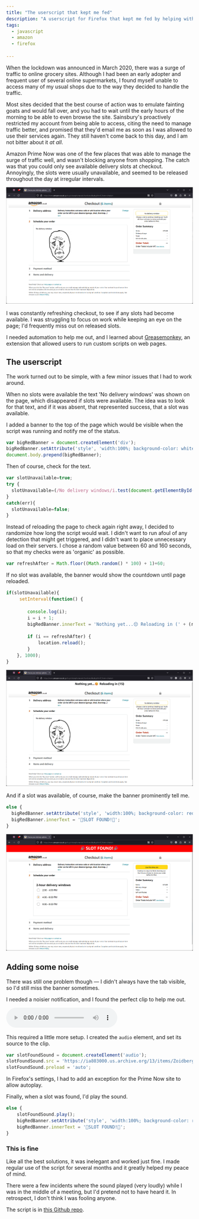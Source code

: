 ```yaml
---
title: "The userscript that kept me fed"
description: "A userscript for Firefox that kept me fed by helping with groceries during lockdown in 2020"
tags:
  - javascript
  - amazon
  - firefox
  
---
```


When the lockdown was announced in March 2020, there was a surge of traffic to online grocery sites. Although I had been an early adopter and frequent user of several online supermarkets, I found myself unable to access many of my usual shops due to the way they decided to handle the traffic. 

Most sites decided that the best course of action was to emulate fainting goats and would fall over, and you had to wait until the early hours of the morning to be able to even browse the site. Sainsbury's proactively restricted my account from being able to access, citing the need to manage traffic better, and promised that they'd email me as soon as I was allowed to use their services again. They still haven't come back to this day, and I am not bitter about it *at all*. 

Amazon Prime Now was one of the few places that was able to manage the surge of traffic well, and wasn't blocking anyone from shopping. The catch was that you could only see available delivery slots at checkout. Annoyingly, the slots were usually unavailable, and seemed to be released throughout the day at irregular intervals. 

![Dramatic reenactment of the Prime Now checkout page. I didn't take any screenshots back then so I've recreated them just for illustration](/assets/images/the-userscript-that-kept-me-fed/001.png)

I was constantly refreshing checkout, to see if any slots had become available. I was struggling to focus on work while keeping an eye on the page; I'd frequently miss out on released slots. 

I needed automation to help me out, and I learned about [Greasemonkey](https://addons.mozilla.org/en-GB/firefox/addon/greasemonkey/), an extension that allowed users to run custom scripts on web pages. 

## The userscript

The work turned out to be simple, with a few minor issues that I had to work around. 

When no slots were available the text 'No delivery windows' was shown on the page, which disappeared if slots were available. The idea was to look for that text, and if it was absent, that represented success, that a slot was available.  

I added a banner to the top of the page which would be visible when the script was running and notify me of the status.


```javascript
var bigRedBanner = document.createElement('div');
bigRedBanner.setAttribute('style', 'width:100%; background-color: white;text-align:center;padding-top: 15px; padding-bottom:20px; font-size:24px; font-weight: bolder; ');
document.body.prepend(bigRedBanner);
```

Then of course, check for the text. 

```javascript
var slotUnavailable=true;
try {
  slotUnavailable=(/No delivery windows/i.test(document.getElementById('delivery-slot-form').innerText));
}
catch(err){
  slotUnavailable=false;
}
```

Instead of reloading the page to check again right away, I decided to randomize how long the script would wait. I didn't want to run afoul of any detection that might get triggered, and I didn't want to place unnecessary load on their servers. I chose a random value between 60 and 160 seconds, so that my checks were as 'organic' as possible. 

```javascript
var refreshAfter = Math.floor((Math.random() * 100) + 1)+60; 
```

If no slot was available, the banner would show the countdown until page reloaded.   

```javascript
if(slotUnavailable){
     setInterval(function() {

        console.log(i);
        i = i + 1;
        bigRedBanner.innerText = 'Nothing yet...😔 Reloading in (' + (refreshAfter-i) + ')';

        if (i == refreshAfter) {
            location.reload();
        }
    }, 1000);
}
```

![Userscript counting down](/assets/images/the-userscript-that-kept-me-fed/002.png)

And if a slot was available, of course, make the banner prominently tell me. 

```javascript
else {
  bigRedBanner.setAttribute('style', 'width:100%; background-color: red;text-align:center;padding-top: 15px; padding-bottom:20px; color: white; font-weight: bolder; font-size:33px;');
  bigRedBanner.innerText = '🎉SLOT FOUND!🎉';
}
```

![Delivery slot found](/assets/images/the-userscript-that-kept-me-fed/003.png)

## Adding some noise

There was still one problem though — I didn't always have the tab visible, so I'd still miss the banner sometimes. 

I needed a noisier notification, and I found the perfect clip to help me out. 


<audio controls preload="auto" src="/assets/images/the-userscript-that-kept-me-fed/whoop.mp3" autostart="false" ></audio>

This required a little more setup. I created the `audio` element, and set its source to the clip.

```javascript
var slotFoundSound = document.createElement('audio');
slotFoundSound.src = 'https://ia803000.us.archive.org/13/items/Zoidberg_Whoop/whoop.mp3';
slotFoundSound.preload = 'auto';
```

In Firefox's settings, I had to add an exception for the Prime Now site to allow autoplay. 

Finally, when a slot was found, I'd play the sound. 

```javascript
else {
    slotFoundSound.play();
    bigRedBanner.setAttribute('style', 'width:100%; background-color: red;text-align:center;padding-top: 15px; padding-bottom:20px; color: white; font-weight: bolder; font-size:33px;');
    bigRedBanner.innerText = '🎉SLOT FOUND!🎉';
}
```

### This is fine

Like all the best solutions, it was inelegant and worked just fine. I made regular use of the script for several months and it greatly helped my peace of mind. 

There were a few incidents where the sound played (very loudly) while I was in the middle of a meeting, but I'd pretend not to have heard it. In retrospect, I don't think I was fooling anyone.  

The script is in [this Github repo](https://github.com/mendhak/Prime-Now-Checker/blob/master/primenowchecker.user.js).

